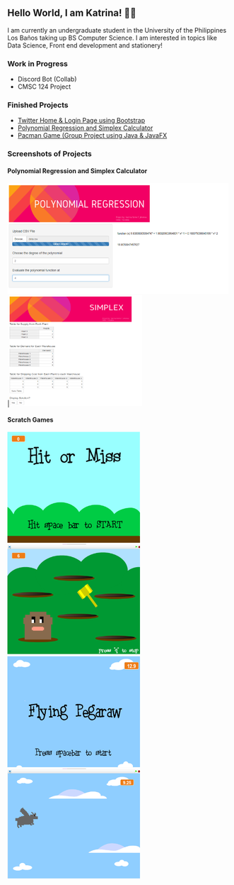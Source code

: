 ## Hello World, I am Katrina! :woman_technologist:

I am currently an undergraduate student in the University of the Philippines Los Baños taking up BS Computer Science. I am interested in topics like Data Science, Front end development and stationery! 

### Work in Progress       
   * Discord Bot (Collab)  
   * CMSC 124 Project      
 
     
### Finished Projects                                                                                                                                               
   * [Twitter Home & Login Page using Bootstrap](https://github.com/krtjimenea/exercise-1-twitter-bootstrap/ "Twitter Home & Login Page using Bootstrap")            
   * [Polynomial Regression and Simplex Calculator](https://jimenea-cs150-project.shinyapps.io/HomePage/ "Polynomial Regression and Simplex Calculator") 
   * [Pacman Game (Group Project using Java & JavaFX](https://github.com/krtjimenea/CMSC-22-PACMAN-FINAL-PROJECT "[Pacman Game (Group Project using Java/JavaFX")    
 
 
     
### Screenshots of Projects
 
   #### Polynomial Regression and Simplex Calculator
   <img src="https://github.com/krtjimenea/krtjimenea/blob/main/Picture1.png" width="500" height="250">|<img src="https://github.com/krtjimenea/krtjimenea/blob/main/Picture2.png" width="300" height="250">

   #### Scratch Games
   <img src="https://github.com/krtjimenea/krtjimenea/blob/main/Picture7.png" width="300" height="250"><img src="https://github.com/krtjimenea/krtjimenea/blob/main/Picture8.png" width="300" height="250">
   <img src="https://github.com/krtjimenea/krtjimenea/blob/main/Picture9.png" width="300" height="250"><img src="https://github.com/krtjimenea/krtjimenea/blob/main/Picture10.png" width="300" height="250">

